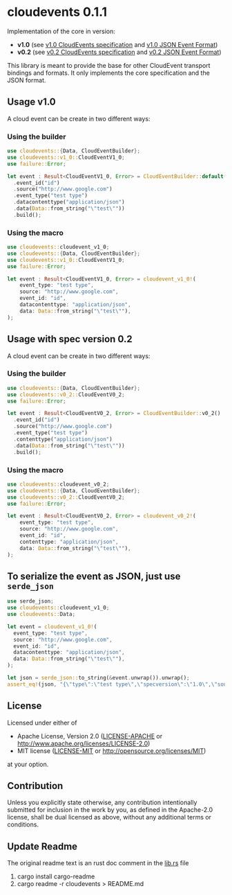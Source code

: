 # cloudevents 0.1.1

Implementation of the core in version:

* **v1.0** (see [v1.0 CloudEvents specification](https://github.com/cloudevents/spec/blob/v1.0/spec.md) and [v1.0 JSON Event Format](https://github.com/cloudevents/spec/blob/v1.0/json-format.md))
* **v0.2** (see [v0.2 CloudEvents specification](https://github.com/cloudevents/spec/blob/v0.2/spec.md) and [v0.2 JSON Event Format](https://github.com/cloudevents/spec/blob/v0.2/json-format.md))

This library is meant to provide the base for other CloudEvent transport bindings and formats. It only implements the core specification and the JSON format.

## Usage v1.0

A cloud event can be create in two different ways:

### Using the builder

```rust
use cloudevents::{Data, CloudEventBuilder};
use cloudevents::v1_0::CloudEventV1_0;
use failure::Error;

let event : Result<CloudEventV1_0, Error> = CloudEventBuilder::default() // or CloudEventBuilder::v1_0()
  .event_id("id")
  .source("http://www.google.com")
  .event_type("test type")
  .datacontenttype("application/json")
  .data(Data::from_string("\"test\""))
  .build();
```

### Using the macro

```rust
use cloudevents::cloudevent_v1_0;
use cloudevents::{Data, CloudEventBuilder};
use cloudevents::v1_0::CloudEventV1_0;
use failure::Error;

let event : Result<CloudEventV1_0, Error> = cloudevent_v1_0!(
    event_type: "test type",
    source: "http://www.google.com",
    event_id: "id",
    datacontenttype: "application/json",
    data: Data::from_string("\"test\""),
);
```


## Usage with spec version 0.2

A cloud event can be create in two different ways:

### Using the builder

```rust
use cloudevents::{Data, CloudEventBuilder};
use cloudevents::v0_2::CloudEventV0_2;
use failure::Error;

let event : Result<CloudEventV0_2, Error> = CloudEventBuilder::v0_2()
  .event_id("id")
  .source("http://www.google.com")
  .event_type("test type")
  .contenttype("application/json")
  .data(Data::from_string("\"test\""))
  .build();
```

### Using the macro

```rust
use cloudevents::cloudevent_v0_2;
use cloudevents::{Data, CloudEventBuilder};
use cloudevents::v0_2::CloudEventV0_2;
use failure::Error;

let event : Result<CloudEventV0_2, Error> = cloudevent_v0_2!(
    event_type: "test type",
    source: "http://www.google.com",
    event_id: "id",
    contenttype: "application/json",
    data: Data::from_string("\"test\""),
);
```

## To serialize the event as JSON, just use `serde_json`

```rust
use serde_json;
use cloudevents::cloudevent_v1_0;
use cloudevents::Data;

let event = cloudevent_v1_0!(
  event_type: "test type",
  source: "http://www.google.com",
  event_id: "id",
  datacontenttype: "application/json",
  data: Data::from_string("\"test\""),
);

let json = serde_json::to_string(&event.unwrap()).unwrap();
assert_eq!(json, "{\"type\":\"test type\",\"specversion\":\"1.0\",\"source\":\"http://www.google.com\",\"id\":\"id\",\"datacontenttype\":\"application/json\",\"data\":\"\\\"test\\\"\"}");
```

## License

Licensed under either of

* Apache License, Version 2.0
   ([LICENSE-APACHE](LICENSE-APACHE) or http://www.apache.org/licenses/LICENSE-2.0)
* MIT license
   ([LICENSE-MIT](LICENSE-MIT) or http://opensource.org/licenses/MIT)

at your option.

## Contribution

Unless you explicitly state otherwise, any contribution intentionally submitted
for inclusion in the work by you, as defined in the Apache-2.0 license, shall be
dual licensed as above, without any additional terms or conditions.

## Update Readme

The original readme text is an rust doc comment in the [lib.rs](./cloudevents/src/lib.rs) file

1. cargo install cargo-readme
2. cargo readme  -r cloudevents > README.md

